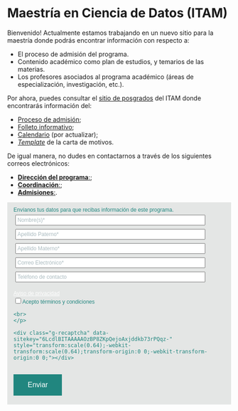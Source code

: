 # Maestría en Ciencia de Datos (ITAM)

Bienvenido! Actualmente estamos trabajando en un nuevo sitio para la
maestría donde podrás encontrar información con respecto a:

- El proceso de admisión del programa. 
- Contenido académico como plan de estudios, y temarios de las materias. 
- Los profesores asociados al programa académico (áreas de especialización, investigación, etc.). 


Por ahora, puedes consultar el [sitio de posgrados](https://posgrados.itam.mx/)
del ITAM donde encontrarás información del:

- [Proceso de admisión](https://posgrados.itam.mx/sites/all/themes/evolve/documentos/Proceso_de_admision_Maestria_en_Ciencia_de_Datos.pdf); 
- [Folleto informativo](https://posgrados.itam.mx/sites/all/themes/evolve/documentos/folleto_ciencia_datos.pdf); 
- [Calendario](https://posgrados.itam.mx/sites/all/themes/evolve/documentos/calendario_ciencia_datos.pdf) (por actualizar);
- [_Template_](https://posgrados.itam.mx/sites/all/themes/evolve/documentos/Carta_de_exposicion_de_motivos_para_la_Maestria_en_Ciencia_de_Datos.docx) de la carta de motivos. 

De igual manera, no dudes en contactarnos a través de los siguientes correos electrónicos:

- [**Dirección del programa**:](mailto:alfredo.garbuno@itam.mx); 
- [**Coordinación**:](mailto:mcd@itam.mx); 
- [**Admisiones**:](lreynamol@itam.mx).


<!-- Bloque de código para el form -->
<script type="text/javascript" src="https://code.jquery.com/jquery-2.x-git.min.js"></script>

<div id="block-block-208" class="block block-block contextual-links-region first odd">
  <div class="content">

<script src="https://www.google.com/recaptcha/api.js"></script>
<style>
@charset "UTF-8";
form#form1 a,
form#form1 a:hover,
form#form1 a:active,
form#form1 a:visited
{
	color:white;
}
html, body{
	margin:0;
}
form#form1 {
 padding: 10px 14px 30px 14px;
}
form#form1 p {
 margin:0;
 font-size:12px;
}
form#form1 h1 {
 margin:0;
 font-size:14px;
}
#form1 {
	width: auto;
	height:415px;
	background-color:#e4e6e5;
	text-align:left;
	color:#21867f;
	/*color:#FFF;*/
	font-family:Arial, Helvetica, sans-serif;
	font-size:14px;
}
form#form1 .textoForm{
	font-family:Arial, Helvetica, sans-serif;
	font-size:12px;
	color:#aababf;
	margin: 4px;
	padding: 3px;
	width:90%;

}
form#form1 .button {
    background: #21867f;
	/*color:#FFF;
	font-family:Arial, Helvetica, sans-serif;
	font-size:14px;
	-webkit-border-radius: 5px;
	-moz-border-radius: 5px;
	border-radius: 5px;
	border: solid 1px #FFF;
	margin-right: 10px;*/
border: none;
color: #FFFFFF;
padding: 15px 32px;
text-align: center;
-webkit-transition-duration: 0.4s;
transition-duration: 0.4s;
margin: 16px 0 !important;
text-decoration: none;
font-size: 16px;
cursor: pointer;
	float:left;
}
form#form1 h3 {
    font-family: 'Raleway', sans-serif;
    font-weight: 400;
    font-size: 24px;
}
</style>
<script language="JavaScript" type="text/javascript">
function ValidateEmail(mail)
{
 if (/^[a-zA-Z0-9.!#$%&'*+/=?^_`{|}~-]+@[a-zA-Z0-9-]+(?:\.[a-zA-Z0-9-]+)*$/.test(mail))
  {
    return (true)
  }
    //alert("You have entered an invalid email address!")
    return (false)
}


</script>
<!-- Event snippet for Microstios Posgrados conversion page
In your html page, add the snippet and call gtag_report_conversion when someone clicks on the chosen link or button. -->
<script>
function gtag_report_conversion(url) {
  var callback = function () {
    if (typeof(url) != 'undefined') {
      window.location = url;
    }
  };
  gtag('event', 'conversion', {
      'send_to': 'AW-752172582/zD9FCPP0g6EBEKb81OYC',
      'event_callback': callback
  });
  return false;
}
</script>


<div id="txtForma">
<!--<form id="form1" name="form1" method="post" action="https://aspirantes.itam.mx/registro/posgrados_procesa_registro.php" onsubmit='return checkform(this);'>-->

<form id="form1" name="form1" onsubmit="return false;">
<!--  <h3>Registro para Aspirantes Posgrados</h3>-->
  <p class="text">Envíanos tus datos para que recibas información de este programa.</p>
  <p>
   <input type="hidden" name="id_programa" value="45">
    <input name="aspirante_nombre" type="text" class="textoForm" id="aspirante_nombre" onfocus="this.value=''" value="Nombre(s)*" size="24" width="100%">
  </p><p>
    <input name="aspirante_appaterno" type="text" class="textoForm" id="aspirante_appaterno" onfocus="this.value=''" value="Apellido Paterno*" size="24" width="100%">
  </p><p>
    <input name="aspirante_apmaterno" type="text" class="textoForm" id="aspirante_apmaterno" value="Apellido Materno*" onfocus="this.value=''" size="24" width="100%">
  </p>
  <p>
    <input name="aspirante_email" type="text" class="textoForm" id="aspirante_email" value="Correo Electrónico*" onfocus="this.value=''" size="24" width="100%">
  </p>
  <p>
    <input name="aspirante_tel" type="text" class="textoForm" id="aspirante_tel" value="Teléfono de contacto" onfocus="this.value=''" size="24" width="100%">
  </p>
    <p align="right">
    <label>
    </label></p><p align="left"><br><a href="http://avisodeprivacidad.itam.mx/posgrados/mcienciadatos/index.html" target="_blank">Aviso de privacidad</a>
    <br>
      <input type="checkbox" id="aspirante_terminos" name="aspirante_terminos" value="1">Acepto términos y condiciones<br>

    <br>
    </p>

	<div class="g-recaptcha" data-sitekey="6LcdlBITAAAAAOzBP8ZKpQejoAxjddkb73rPQqz-" style="transform:scale(0.64);-webkit-transform:scale(0.64);transform-origin:0 0;-webkit-transform-origin:0 0;"></div>

  <p align="right">
    <label>
      <input class="button" type="submit" name="btnRegistra" id="btnRegistra" onclick="performSub(); gtag_report_conversion(); return false;" value="Enviar">
    </label>
  </p>
</form>
</div>

  </div>
</div>
